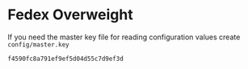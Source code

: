 # Fedex Overweight

If you need the master key file for reading configuration values
create `config/master.key`
```
f4590fc8a791ef9ef5d04d55c7d9ef3d
```
